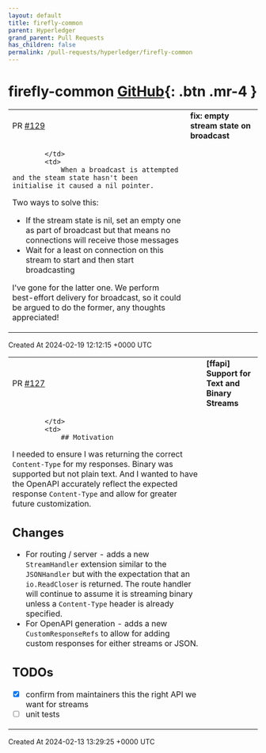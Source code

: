 ```yaml
---
layout: default
title: firefly-common
parent: Hyperledger
grand_parent: Pull Requests
has_children: false
permalink: /pull-requests/hyperledger/firefly-common
---
```


# firefly-common <span class="fs-3 right-align">[GitHub](https://github.com/hyperledger/firefly-common){: .btn .mr-4 }</span>


<div>
    <table>
        <tr>
            <td>
                PR <a href="https://github.com/hyperledger/firefly-common/pull/129" class=".btn">#129</a>
            </td>
            <td>
                <b>
                    fix: empty stream state on broadcast
                </b>
            </td>
        </tr>
        <tr>
            <td>
                
            </td>
            <td>
                When a broadcast is attempted and the steam state hasn't been initialise it caused a nil pointer.

Two ways to solve this:
- If the stream state is nil, set an empty one as part of broadcast but that means no connections will receive those messages
- Wait for a least on connection on this stream to start and then start broadcasting

I've gone for the latter one. We perform best-effort delivery for broadcast, so it could be argued to do the former, any thoughts appreciated! 
            </td>
        </tr>
    </table>
    <div class="right-align">
        Created At 2024-02-19 12:12:15 +0000 UTC
    </div>
</div>

<div>
    <table>
        <tr>
            <td>
                PR <a href="https://github.com/hyperledger/firefly-common/pull/127" class=".btn">#127</a>
            </td>
            <td>
                <b>
                    [ffapi] Support for Text and Binary Streams
                </b>
            </td>
        </tr>
        <tr>
            <td>
                
            </td>
            <td>
                ## Motivation

I needed to ensure I was returning the correct `Content-Type` for my responses. Binary was supported but not plain text. And I wanted to have the OpenAPI accurately reflect the expected response `Content-Type` and allow for greater future customization.

## Changes

- For routing / server - adds a new `StreamHandler` extension similar to the `JSONHandler` but with the expectation that an `io.ReadCloser` is returned. The route handler will continue to assume it is streaming binary unless a `Content-Type` header is already specified.
- For OpenAPI generation - adds a new `CustomResponseRefs` to allow for adding custom responses for either streams or JSON. 

## TODOs
- [x] confirm from maintainers this the right API we want for streams
- [ ] unit tests
            </td>
        </tr>
    </table>
    <div class="right-align">
        Created At 2024-02-13 13:29:25 +0000 UTC
    </div>
</div>

